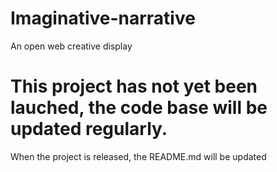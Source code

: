 # Imaginative-narrative
An open web creative display

# This project has not yet been lauched, the code base will be updated regularly.
When the project is released, the README.md will be updated
